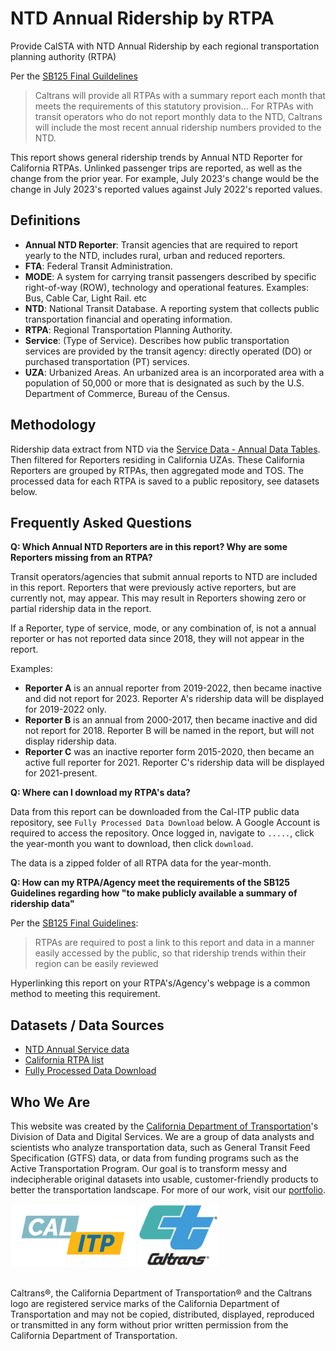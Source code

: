 # NTD Annual Ridership by RTPA


Provide CalSTA with NTD Annual Ridership by each regional transportation planning authority (RTPA)

Per the [SB125 Final Guildelines](https://calsta.ca.gov/-/media/calsta-media/documents/sb125-final-guidelines-a11y.pdf)
>Caltrans will provide all RTPAs with a summary report each month that meets the requirements of this statutory provision... For RTPAs with transit operators who do not report monthly data to the NTD, Caltrans will include the most recent annual ridership numbers provided to the NTD.


This report shows general ridership trends by Annual NTD Reporter for California RTPAs. Unlinked passenger trips are reported, as well as the change from the prior year. For example, July 2023's change would be the change in July 2023's reported values against July 2022's reported values.

## Definitions
- **Annual NTD Reporter**: Transit agencies that are required  to report yearly to the NTD, includes rural, urban and reduced reporters.
- **FTA**: Federal Transit Administration.
- **MODE**: A system for carrying transit passengers described by specific right-of-way (ROW), technology and operational features. Examples: Bus, Cable Car, Light Rail. etc
- **NTD**: National Transit Database. A reporting system that collects public transportation financial and operating information.
- **RTPA**: Regional Transportation Planning Authority.
- **Service**: (Type of Service). Describes how public transportation services are provided by the transit agency: directly operated (DO) or purchased transportation (PT) services.
- **UZA**: Urbanized Areas. An urbanized area is an incorporated area with a population of 50,000 or more that is designated as such by the U.S. Department of Commerce, Bureau of the Census.


## Methodology
Ridership data extract from NTD  via the [Service Data - Annual Data Tables](https://www.transit.dot.gov/ntd/ntd-data?field_data_categories_target_id%5B2551%5D=2551&field_product_type_target_id=1016&year=all&combine=). Then filtered for Reporters residing in California UZAs. These California Reporters are grouped by RTPAs, then aggregated mode and TOS. The processed data for each RTPA is saved to a public repository, see datasets below.


## Frequently Asked Questions
**Q: Which Annual NTD Reporters are in this report? Why are some Reporters missing from an RTPA?**

Transit operators/agencies that submit annual reports to NTD are included in this report. Reporters that were previously active reporters, but are currently not, may appear. This may result in Reporters showing zero or partial ridership data in the report. 

If a Reporter, type of service, mode, or any combination of, is not a annual reporter or has not reported data since 2018, they will not appear in the report.

Examples: 
- **Reporter A** is an annual reporter from 2019-2022, then became inactive and did not report for 2023. Reporter A's ridership data will be displayed for 2019-2022 only.
- **Reporter B** is an annual from 2000-2017, then became inactive and did not report for 2018. Reporter B will be named in the report, but will not display ridership data.
- **Reporter C** was an inactive reporter form 2015-2020, then became an active full reporter for 2021. Reporter C's ridership data will be displayed for 2021-present.  


**Q: Where can I download my RTPA's data?**

Data from this report can be downloaded from the Cal-ITP public data repository, see `Fully Processed Data Download` below. A Google Account is required to access the repository. Once logged in, navigate to `.....`, click the year-month you want to download, then click `download`.

The data is a zipped folder of all RTPA data for the year-month.


**Q: How can my RTPA/Agency meet the requirements of the SB125 Guidelines regarding how "to make publicly available a summary of ridership data"**

Per the [SB125 Final Guidelines](https://calsta.ca.gov/-/media/calsta-media/documents/sb125-final-guidelines-a11y.pdf):
>RTPAs are required to post a link to this report and data in a manner easily accessed by the public, so that ridership trends within their region can be easily reviewed

Hyperlinking this report on your RTPA's/Agency's webpage is a common method to meeting this requirement.

## Datasets / Data Sources
- [NTD Annual Service data](https://www.transit.dot.gov/ntd/data-product/2022-annual-database-service) 
- [California RTPA list](https://gis.data.ca.gov/datasets/CAEnergy::regional-transportation-planning-agencies/explore?appid=cf412a17daaa47bca93c6d6b7e77aff0&edit=true)
- [Fully Processed Data Download](https://console.cloud.google.com/storage/browser/calitp-publish-data-analysis)



## Who We Are
This website was created by the [California Department of Transportation](https://dot.ca.gov/)'s Division of Data and Digital Services. We are a group of data analysts and scientists who analyze transportation data, such as General Transit Feed Specification (GTFS) data, or data from funding programs such as the Active Transportation Program. Our goal is to transform messy and indecipherable original datasets into usable, customer-friendly products to better the transportation landscape. For more of our work, visit our [portfolio](https://analysis.calitp.org/).

<img src="https://raw.githubusercontent.com/cal-itp/data-analyses/main/portfolio/Calitp_logo_MAIN.png" alt="Alt text" width="200" height="100"> <img src="https://raw.githubusercontent.com/cal-itp/data-analyses/main/portfolio/CT_logo_Wht_outline.gif" alt="Alt text" width="129" height="100">

<br>Caltrans®, the California Department of Transportation® and the Caltrans logo are registered service marks of the California Department of Transportation and may not be copied, distributed, displayed, reproduced or transmitted in any form without prior written permission from the California Department of Transportation.